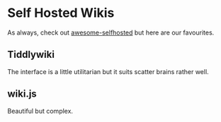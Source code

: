 # Self Hosted Wikis

As always, check out [awesome-selfhosted](https://github.com/awesome-selfhosted/awesome-selfhosted#wikis) but here are our favourites.

## Tiddlywiki

The interface is a little utilitarian but it suits scatter brains rather well.

## wiki.js

Beautiful but complex.